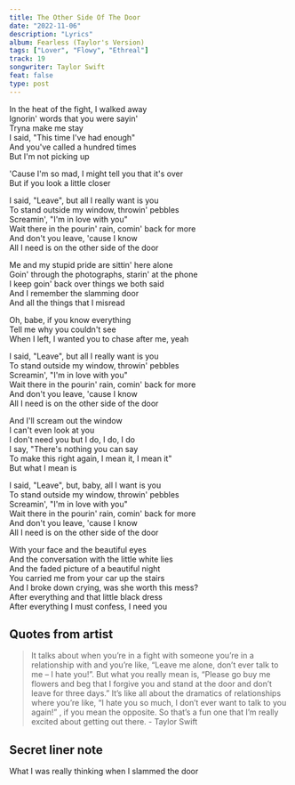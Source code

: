 ```yaml
---
title: The Other Side Of The Door
date: "2022-11-06"
description: "Lyrics"
album: Fearless (Taylor's Version)
tags: ["Lover", "Flowy", "Ethreal"]
track: 19
songwriter: Taylor Swift
feat: false
type: post
---
```


<p className="verse-one">
In the heat of the fight, I walked away <br />
Ignorin' words that you were sayin' <br />
Tryna make me stay <br />
I said, "This time I've had enough" <br />
And you've called a hundred times <br />
But I'm not picking up <br />
</p>
<p className="pre-chorus">
'Cause I'm so mad, I might tell you that it's over <br />
But if you look a little closer <br />
</p>
<p className="chorus">
I said, "Leave", but all I really want is you <br />
To stand outside my window, throwin' pebbles <br />
Screamin', "I'm in love with you" <br />
Wait there in the pourin' rain, comin' back for more <br />
And don't you leave, 'cause I know <br />
All I need is on the other side of the door <br />
</p>
<p className="verse-two">
Me and my stupid pride are sittin' here alone <br />
Goin' through the photographs, starin' at the phone <br />
I keep goin' back over things we both said <br />
And I remember the slamming door <br />
And all the things that I misread <br />
</p>
<p className="pre-chorus">
Oh, babe, if you know everything <br />
Tell me why you couldn't see <br />
When I left, I wanted you to chase after me, yeah <br />
</p>
<p className="chorus">
I said, "Leave", but all I really want is you <br />
To stand outside my window, throwin' pebbles <br />
Screamin', "I'm in love with you" <br />
Wait there in the pourin' rain, comin' back for more <br />
And don't you leave, 'cause I know <br />
All I need is on the other side of the door <br />
</p>
<p className="bridge">
And I'll scream out the window <br />
I can't even look at you <br />
I don't need you but I do, I do, I do <br />
I say, "There's nothing you can say <br />
To make this right again, I mean it, I mean it" <br />
But what I mean is <br />
</p>
<p className="chorus">
I said, "Leave", but, baby, all I want is you <br />
To stand outside my window, throwin' pebbles <br />
Screamin', "I'm in love with you" <br />
Wait there in the pourin' rain, comin' back for more <br />
And don't you leave, 'cause I know <br />
All I need is on the other side of the door <br />
</p>
<p className="outro">
With your face and the beautiful eyes <br />
And the conversation with the little white lies <br />
And the faded picture of a beautiful night <br />
You carried me from your car up the stairs <br />
And I broke down crying, was she worth this mess? <br />
After everything and that little black dress <br />
After everything I must confess, I need you <br />
</p>

## Quotes from artist

<blockquote>
It talks about when you’re in a fight with someone you’re in a relationship with and you’re like, “Leave me alone, don’t ever talk to me – I hate you!”. But what you really mean is, “Please go buy me flowers and beg that I forgive you and stand at the door and don’t leave for three days.” It’s like all about the dramatics of relationships where you’re like, “I hate you so much, I don’t ever want to talk to you again!” , if you mean the opposite. So that’s a fun one that I’m really excited about getting out there. - Taylor Swift
</blockquote>

## Secret liner note

What I was really thinking when I slammed the door
